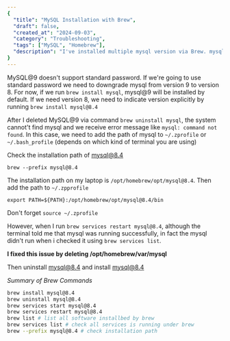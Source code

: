 ```yaml
---
{
  "title": "MySQL Installation with Brew",
  "draft": false,
  "created_at": "2024-09-03",
  "category": "Troubleshooting",
  "tags": ["MySQL", "Homebrew"],
  "description": "I've installed multiple mysql version via Brew. mysql@8.4 can't run successfully on my laptop"
}
---
```


MySQL@9 doesn't support standard password. If we're going to use standard password we need to downgrade mysql from version 9 to version 8. For now, if we run `brew install mysql`, mysql@9 will be installed by default. If we need version 8, we need to indicate version explicitly by running `brew install mysql@8.4`

After I deleted MySQL@9 via command `brew uninstall mysql`, the system cannot't find mysql and we receive error message like `mysql: command not found`. In this case, we need to add the path of mysql to `~/.zprofile` or `~/.bash_profile` (depends on which kind of terminal you are using)

Check the installation path of mysql@8.4

`brew --prefix mysql@8.4`

The installation path on my laptop is `/opt/homebrew/opt/mysql@8.4`. Then add the path to `~/.zpprofile`

`export PATH=${PATH}:/opt/homebrew/opt/mysql@8.4/bin`

Don't forget `source ~/.zprofile`

However, when I run `brew services restart mysql@8.4`, although the terminal told me that mysql was running successfully, in fact the mysql didn't run when i checked it using `brew services list`.

**I fixed this issue by deleting /opt/homebrew/var/mysql**

Then uninstall mysql@8.4 and install mysql@8.4





*Summary of Brew Commands*

```bash
brew install mysql@8.4
brew uninstall mysql@8.4
brew services start mysql@8.4
brew services restart mysql@8.4
brew list # list all software installbed by brew
brew services list # check all services is running under brew
brew --prefix mysql@8.4 # check installation path
```


